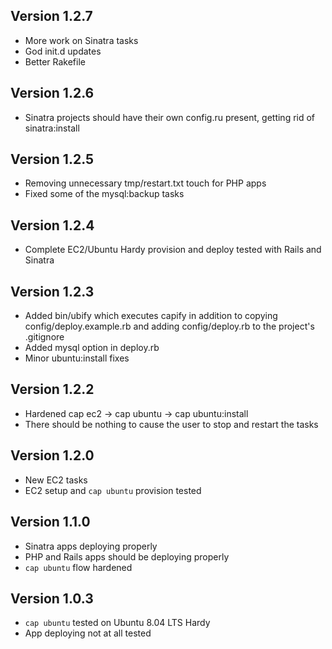 Version 1.2.7
-------------

* More work on Sinatra tasks
* God init.d updates
* Better Rakefile

Version 1.2.6
-------------

* Sinatra projects should have their own config.ru present, getting rid of sinatra:install

Version 1.2.5
-------------

* Removing unnecessary tmp/restart.txt touch for PHP apps
* Fixed some of the mysql:backup tasks

Version 1.2.4
-------------

* Complete EC2/Ubuntu Hardy provision and deploy tested with Rails and Sinatra

Version 1.2.3
-------------

* Added bin/ubify which executes capify in addition to copying config/deploy.example.rb and adding config/deploy.rb to the project's .gitignore
* Added mysql option in deploy.rb
* Minor ubuntu:install fixes

Version 1.2.2
-------------

* Hardened cap ec2 -> cap ubuntu -> cap ubuntu:install
* There should be nothing to cause the user to stop and restart the tasks

Version 1.2.0
-------------

* New EC2 tasks
* EC2 setup and `cap ubuntu` provision tested

Version 1.1.0
-------------

* Sinatra apps deploying properly
* PHP and Rails apps should be deploying properly
* `cap ubuntu` flow hardened

Version 1.0.3
-------------

* `cap ubuntu` tested on Ubuntu 8.04 LTS Hardy
* App deploying not at all tested
